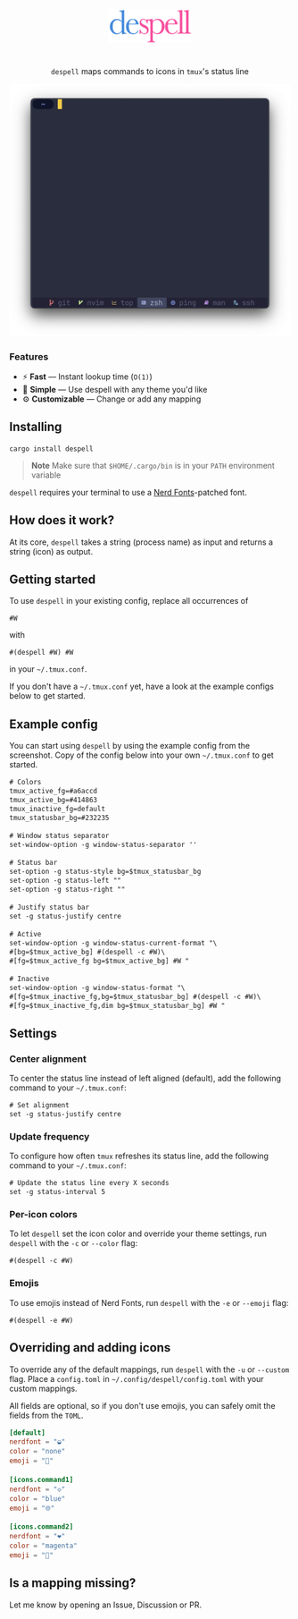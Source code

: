 <p align="center">
  <img src="assets/despell.png" width="150" />
</p>

#

<p align="center">
  <code>despell</code> maps commands to icons in <code>tmux</code>'s status line
</p>

<p align="center">
  <img src="assets/full.png" width="700" />
</p>

### Features

- ⚡️ **Fast** — Instant lookup time (`O(1)`)
- 🌈 **Simple** — Use despell with any theme you'd like
- ⚙️ **Customizable** — Change or add any mapping

## Installing

```console
cargo install despell
```

> **Note**
> Make sure that `$HOME/.cargo/bin` is in your `PATH` environment variable


`despell` requires your terminal to use a [Nerd Fonts](https://www.nerdfonts.com)-patched font.

## How does it work?

At its core, `despell` takes a string (process name) as input and returns a string (icon) as output.

## Getting started

To use `despell` in your existing config, replace all occurrences of

```
#W
```

with

```
#(despell #W) #W
```

in your `~/.tmux.conf`.

If you don't have a `~/.tmux.conf` yet, have a look at the example configs below to get started.

## Example config

You can start using `despell` by using the example config from the screenshot. Copy of the config below into your
own `~/.tmux.conf` to get started.

```tmux
# Colors
tmux_active_fg=#a6accd
tmux_active_bg=#414863
tmux_inactive_fg=default
tmux_statusbar_bg=#232235

# Window status separator
set-window-option -g window-status-separator ''

# Status bar
set-option -g status-style bg=$tmux_statusbar_bg
set-option -g status-left ""
set-option -g status-right ""

# Justify status bar
set -g status-justify centre

# Active
set-window-option -g window-status-current-format "\
#[bg=$tmux_active_bg] #(despell -c #W)\
#[fg=$tmux_active_fg bg=$tmux_active_bg] #W "

# Inactive
set-window-option -g window-status-format "\
#[fg=$tmux_inactive_fg,bg=$tmux_statusbar_bg] #(despell -c #W)\
#[fg=$tmux_inactive_fg,dim bg=$tmux_statusbar_bg] #W "

```

## Settings

### Center alignment

To center the status line instead of left aligned (default), add the following command to
your `~/.tmux.conf`:

```tmux
# Set alignment
set -g status-justify centre
```

### Update frequency

To configure how often `tmux` refreshes its status line, add the following command to
your `~/.tmux.conf`:

```tmux
# Update the status line every X seconds
set -g status-interval 5
```

### Per-icon colors

To let `despell` set the icon color and override your theme settings, run `despell` with the
`-c` or `--color` flag:

```tmux
#(despell -c #W)
```

### Emojis

To use emojis instead of Nerd Fonts, run `despell` with the `-e` or `--emoji` flag:

```tmux
#(despell -e #W)
```

## Overriding and adding icons

To override any of the default mappings, run `despell` with the `-u` or `--custom` flag. Place a `config.toml` in
`~/.config/despell/config.toml` with your custom mappings.

All fields are optional, so if you don't use emojis, you can safely omit the fields from the `TOML`.

```toml
[default]
nerdfont = "◒"
color = "none"
emoji = "🐠"

[icons.command1]
nerdfont = "◇"
color = "blue"
emoji = "🌐"

[icons.command2]
nerdfont = "❤"
color = "magenta"
emoji = "💙"
```

## Is a mapping missing?

Let me know by opening an Issue, Discussion or PR.
